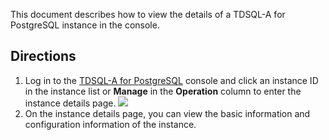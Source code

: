 
This document describes how to view the details of a TDSQL-A for PostgreSQL instance in the console.

## Directions
1. Log in to the [TDSQL-A for PostgreSQL](https://console.cloud.tencent.com/tdsqla/tdapg) console and click an instance ID in the instance list or **Manage** in the **Operation** column to enter the instance details page.
![](https://main.qcloudimg.com/raw/d130f102859bf103c2a69e13d368b180.png)
2. On the instance details page, you can view the basic information and configuration information of the instance.

